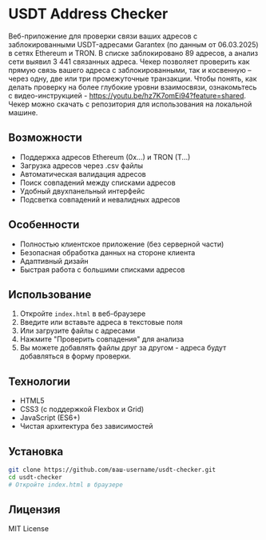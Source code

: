 # USDT Address Checker

Веб-приложение для проверки связи ваших адресов с заблокированными USDT-адресами Garantex (по данным от 06.03.2025) в сетях Ethereum и TRON. В списке заблокировано 89 адресов, а анализ сети выявил 3 441 связанных адреса. Чекер позволяет проверить как прямую связь вашего адреса с заблокированными, так и косвенную – через одну, две или три промежуточные транзакции. Чтобы понять, как делать проверку на более глубокие уровни взаимосвязи, ознакомьтесь с видео-инструкцией - https://youtu.be/hz7K7omEi94?feature=shared. Чекер можно скачать с репозитория для использования на локальной машине.

## Возможности

- Поддержка адресов Ethereum (0x...) и TRON (T...)
- Загрузка адресов через .csv файлы
- Автоматическая валидация адресов
- Поиск совпадений между списками адресов
- Удобный двухпанельный интерфейс
- Подсветка совпадений и невалидных адресов

## Особенности

- Полностью клиентское приложение (без серверной части)
- Безопасная обработка данных на стороне клиента
- Адаптивный дизайн
- Быстрая работа с большими списками адресов

## Использование

1. Откройте `index.html` в веб-браузере
2. Введите или вставьте адреса в текстовые поля
3. Или загрузите файлы с адресами
4. Нажмите "Проверить совпадения" для анализа
5. Вы можете добавлять файлы друг за другом - адреса будут добавляться в форму проверки.

## Технологии

- HTML5
- CSS3 (с поддержкой Flexbox и Grid)
- JavaScript (ES6+)
- Чистая архитектура без зависимостей

## Установка

```bash
git clone https://github.com/ваш-username/usdt-checker.git
cd usdt-checker
# Откройте index.html в браузере
```

## Лицензия

MIT License
